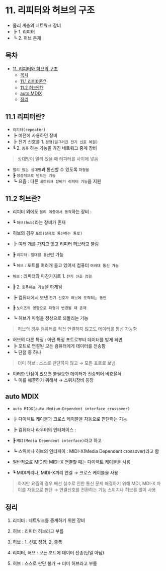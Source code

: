# 11. 리피터와 허브의 구조

- 물리 계층의 네트워크 장비
- ┣ 1. 리피터
- ┗ 2. 허브 존재

## 목차

- [11. 리피터와 허브의 구조](#11-리피터와-허브의-구조)
  - [목차](#목차)
  - [11.1 리피터란?](#111-리피터란)
  - [11.2 허브란?](#112-허브란)
  - [auto MDIX](#auto-mdix)
  - [정리](#정리)

## 11.1 리피터란?

- `리피터(repeater)`
- ┣ 예전에 사용하던 장비
- ┣ 전기 신호를 1. `정형(일그러진 전기 신호 복원)`
- ┗ 2. `증폭` 하는 기능을 가진 네트워크 중계 장비

> 상대방이 멀리 있을 때 리피터를 사이에 넣음

- `멀리 있는 상대방`과 통신할 수 있도록 `파형을`
- ┣ `정상적으로 만드는 기능`
- ┗ 요즘 : 다른 `네트워크 장비가 리피터 기능`을 지원

## 11.2 허브란?

- 리피터 외에도 `물리 계층에서 동작`하는 장비 :
- ┗ `허브(hub)`라는 장비가 존재

- 허브의 경우 `포트(실제로 통신하는 통로)`
- ┣ 여러 개를 가지고 잇고 리피터 허브라고 불림
- ┣ `리피터` : `일대일 통신`만 가능
- ┗ `허브` : 포트를 여러개 들고 있어서 컴퓨터 `여러대 통신 가능`

- `허브` : 리피터와 마찬가지로 1. `전기 신호 정형`
- ┣ 2. `증폭하는 기능`을 하게됨
- ┣ 컴퓨터에서 보낸 `전기 신호가 허브에 도착하는 동안`
- ┣ `노이즈의 영향으로 파형이 변경될 때 존재`
- ┗ 허브가 파형을 정상으로 되돌리는 기능

> 허브의 경우 컴퓨터를 직접 연결하지 않고도 데이터를 통신 가능함

- 허브의 다른 특징 : 어떤 특정 포트로부터 데이터를 받게 되면
- ┣ 포트로 연결된 모든 컴퓨터에게 데이터를 전송함
- ┗ 단점 중 하나

> 더미 허브 : 스스로 판단하지 않고 → 모든 포트로 보냄

- 이러한 딘점이 있으면 불필요한 데이터가 전송되어 비효율적
- ┗ 이를 해결하기 위해서 → 스위치장비 등장

## auto MDIX

- `auto MIDX(auto Medium-Dependent interface crossover)`
- ┣ 다이렉트 케이블과 크로스 케이블을 자동으로 판단하는 기능
- ┣ 컴퓨터나 라우터의 인터페이스 :
- ┣ `MDI(Media Dependent interface)`라고 하고
- ┗ 스위치나 허브의 인터페이 : MIDI-X(Media Dependent crossover)라고 함

- 일반적으로 MIDI와 MIDI-X 연결할 때는 다이렉트 케이블을 사용
- ┗ MIDI끼리나, MIDI-X끼리 연결 → 크로스 케이블을 사용

> 하지만 요즘의 경우 배선 실수로 인한 통신 문제 해결하기 위해
> MDI, MDI-X 차이를 자동으로 판단 → 연결신호를 전환하는 기능
> 스위치나 허브를 많이 사용

## 정리

1. 리피터 : 네트워크를 중계하기 위한 장비

2. 허브 : 리피터 허브라고 부름

3. 허브 : 1. 신호 정형, 2. 증폭

4. 리피터, 허브 : 모든 포트에 데이터 전송(단일 아님)

5. 허브 : 스스로 판단 불가 → 더미 허브라고 부름
